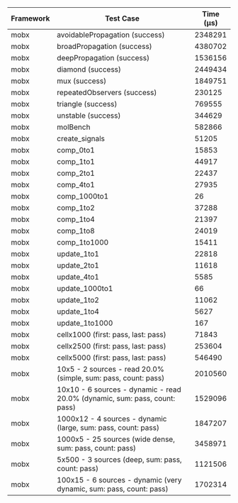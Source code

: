 | Framework | Test Case | Time (μs) |
| --- | --- | --- |
| mobx | avoidablePropagation (success) | 2348291 |
| mobx | broadPropagation (success) | 4380702 |
| mobx | deepPropagation (success) | 1536156 |
| mobx | diamond (success) | 2449434 |
| mobx | mux (success) | 1849751 |
| mobx | repeatedObservers (success) | 230125 |
| mobx | triangle (success) | 769555 |
| mobx | unstable (success) | 344629 |
| mobx | molBench | 582866 |
| mobx | create_signals | 51205 |
| mobx | comp_0to1 | 15853 |
| mobx | comp_1to1 | 44917 |
| mobx | comp_2to1 | 22437 |
| mobx | comp_4to1 | 27935 |
| mobx | comp_1000to1 | 26 |
| mobx | comp_1to2 | 37288 |
| mobx | comp_1to4 | 21397 |
| mobx | comp_1to8 | 24019 |
| mobx | comp_1to1000 | 15411 |
| mobx | update_1to1 | 22818 |
| mobx | update_2to1 | 11618 |
| mobx | update_4to1 | 5585 |
| mobx | update_1000to1 | 66 |
| mobx | update_1to2 | 11062 |
| mobx | update_1to4 | 5627 |
| mobx | update_1to1000 | 167 |
| mobx | cellx1000 (first: pass, last: pass) | 71843 |
| mobx | cellx2500 (first: pass, last: pass) | 253604 |
| mobx | cellx5000 (first: pass, last: pass) | 546490 |
| mobx | 10x5 - 2 sources - read 20.0% (simple, sum: pass, count: pass) | 2010560 |
| mobx | 10x10 - 6 sources - dynamic - read 20.0% (dynamic, sum: pass, count: pass) | 1529096 |
| mobx | 1000x12 - 4 sources - dynamic (large, sum: pass, count: pass) | 1847207 |
| mobx | 1000x5 - 25 sources (wide dense, sum: pass, count: pass) | 3458971 |
| mobx | 5x500 - 3 sources (deep, sum: pass, count: pass) | 1121506 |
| mobx | 100x15 - 6 sources - dynamic (very dynamic, sum: pass, count: pass) | 1702314 |
